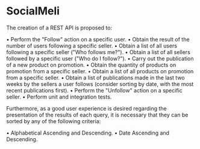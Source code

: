 # SocialMeli

The creation of a REST API is proposed to:

• Perform the "Follow" action on a specific user.
• Obtain the result of the number of users following a specific seller.
• Obtain a list of all users following a specific seller ("Who follows me?").
• Obtain a list of all sellers followed by a specific user ("Who do I follow?").
• Carry out the publication of a new product on promotion.
• Obtain the quantity of products on promotion from a specific seller.
• Obtain a list of all products on promotion from a specific seller.
• Obtain a list of publications made in the last two weeks by the sellers a user follows (consider sorting by date, with the most recent publications first).
• Perform the "Unfollow" action on a specific seller.
• Perform unit and integration tests.

Furthermore, as a good user experience is desired regarding the presentation of the results of each query, it is necessary that they can be sorted by any of the following criteria:

• Alphabetical Ascending and Descending.
• Date Ascending and Descending.
